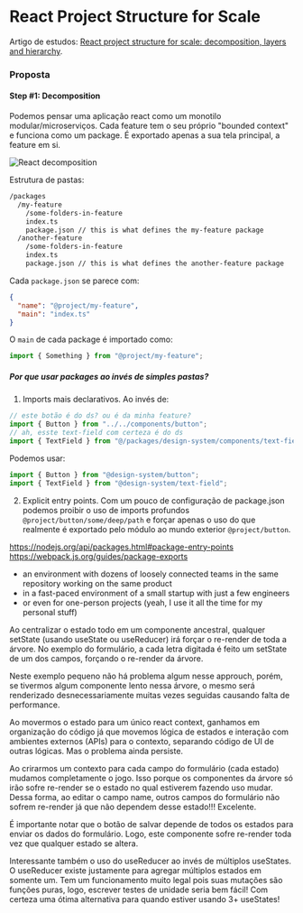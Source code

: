 # React Project Structure for Scale

Artigo de estudos: [React project structure for scale: decomposition, layers and hierarchy](https://www.developerway.com/posts/react-project-structure).

### Proposta

#### Step #1: Decomposition

Podemos pensar uma aplicação react como um monotilo modular/microserviços. Cada
feature tem o seu próprio "bounded context" e funciona como um package. É exportado
apenas a sua tela principal, a feature em si.

![React decomposition](/docs/decomposition.png)

Estrutura de pastas:

```bash
/packages
  /my-feature
    /some-folders-in-feature
    index.ts
    package.json // this is what defines the my-feature package
  /another-feature
    /some-folders-in-feature
    index.ts
    package.json // this is what defines the another-feature package
```

Cada `package.json` se parece com:

```json
{
  "name": "@project/my-feature",
  "main": "index.ts"
}
```

O `main` de cada package é importado como:

```ts
import { Something } from "@project/my-feature";
```

##### Por que usar packages ao invés de simples pastas?

1. Imports mais declarativos.
   Ao invés de:

```ts
// este botão é do ds? ou é da minha feature?
import { Button } from "../../components/button";
// ah, esste text-field com certeza é do ds
import { TextField } from "@/packages/design-system/components/text-field";
```

Podemos usar:

```ts
import { Button } from "@design-system/button";
import { TextField } from "@design-system/text-field";
```

2. Explicit entry points.
Com um pouco de configuração de package.json podemos proibir o uso de imports
profundos `@project/button/some/deep/path` e forçar apenas o uso do que realmente
é exportado pelo módulo ao mundo exterior `@project/button`.

https://nodejs.org/api/packages.html#package-entry-points
https://webpack.js.org/guides/package-exports



- an environment with dozens of loosely connected teams in the same repository working on the same product
- in a fast-paced environment of a small startup with just a few engineers
- or even for one-person projects (yeah, I use it all the time for my personal stuff)

Ao centralizar o estado todo em um componente ancestral, qualquer setState (usando useState ou useReducer) irá forçar
o re-render de toda a árvore. No exemplo do formulário, a cada letra digitada é feito um setState de um dos campos,
forçando o re-render da árvore.

Neste exemplo pequeno não há problema algum nesse approuch, porém, se tivermos algum componente lento nessa árvore,
o mesmo será renderizado desnecessariamente muitas vezes seguidas causando falta de performance.

Ao movermos o estado para um único react context, ganhamos em organização do código já que movemos lógica de estados e
interação com ambientes externos (APIs) para o contexto, separando código de UI de outras lógicas. Mas o problema ainda
persiste.

Ao crirarmos um contexto para cada campo do formulário (cada estado) mudamos completamente o jogo. Isso porque os
componentes da árvore só irão sofre re-render se o estado no qual estiverem fazendo uso mudar. Dessa forma, ao editar
o campo name, outros campos do formulário não sofrem re-render já que não dependem desse estado!!! Excelente.

É importante notar que o botão de salvar depende de todos os estados para enviar os dados do formulário. Logo, este
componente sofre re-render toda vez que qualquer estado se altera.

Interessante também o uso do useReducer ao invés de múltiplos useStates. O useReducer existe justamente para agregar
múltiplos estados em somente um. Tem um funcionamento muito legal pois suas mutações são funções puras, logo, escrever
testes de unidade seria bem fácil! Com certeza uma ótima alternativa para quando estiver usando 3+ useStates!
